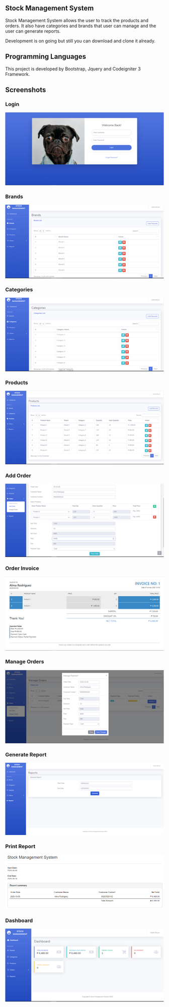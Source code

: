## Stock Management System

Stock Management System allows the user to track the products and orders. It also have categories and brands that user can manage and the user can generate reports.

Development is on going but still you can download and clone it already.

## Programming Languages

This project is developed by Bootstrap, Jquery and Codeigniter 3 Framework.

## Screenshots
### Login
![Login](screenshots/01.%20login.PNG)
### Brands
![Brands](screenshots/02.%20brands.PNG)
### Categories
![Categories](screenshots/03.%20categories.PNG)
### Products
![Products](screenshots/04.%20products.PNG)
### Add Order
![Add Order](screenshots/05.%20add_order.PNG)
### Order Invoice
![Order Invoice](screenshots/06.%20order_invoice.PNG)
### Manage Orders
![Manage Orders](screenshots/07.%20manage_orders.PNG)
### Generate Report
![Generate Report](screenshots/08.%20generate_report.PNG)
### Print Report
![Print Report](screenshots/09.%20print_report.PNG)
### Dashboard
![Dashboard](screenshots/10.%20dashboard.PNG)
